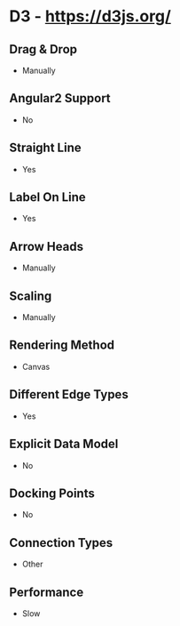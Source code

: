 # D3 - https://d3js.org/

## Drag & Drop
- Manually

## Angular2 Support
- No

## Straight Line
- Yes

## Label On Line
- Yes

## Arrow Heads
- Manually

## Scaling
- Manually

## Rendering Method
- Canvas

## Different Edge Types
- Yes

## Explicit Data Model
- No

## Docking Points
- No

## Connection Types
- Other

## Performance
- Slow